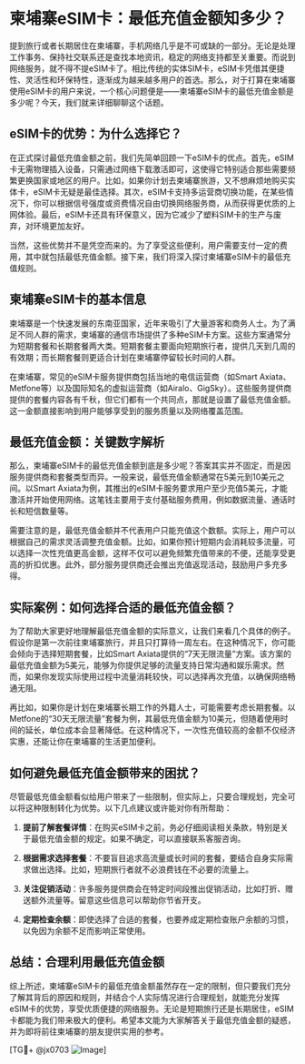 # 柬埔寨eSIM卡：最低充值金额知多少？

提到旅行或者长期居住在柬埔寨，手机网络几乎是不可或缺的一部分。无论是处理工作事务、保持社交联系还是查找本地资讯，稳定的网络支持都至关重要。而说到网络服务，就不得不提eSIM卡了。相比传统的实体SIM卡，eSIM卡凭借其便捷性、灵活性和环保特性，逐渐成为越来越多用户的首选。那么，对于打算在柬埔寨使用eSIM卡的用户来说，一个核心问题便是——柬埔寨eSIM卡的最低充值金额是多少呢？今天，我们就来详细聊聊这个话题。

## eSIM卡的优势：为什么选择它？

在正式探讨最低充值金额之前，我们先简单回顾一下eSIM卡的优点。首先，eSIM卡无需物理插入设备，只需通过网络下载激活即可，这使得它特别适合那些需要频繁更换国家或地区的用户。比如，如果你计划去柬埔寨旅游，又不想麻烦地购买实体卡，eSIM卡无疑是最佳选择。其次，eSIM卡支持多运营商切换功能，在某些情况下，你可以根据信号强度或资费情况自由切换网络服务商，从而获得更优质的上网体验。最后，eSIM卡还具有环保意义，因为它减少了塑料SIM卡的生产与废弃，对环境更加友好。

当然，这些优势并不是凭空而来的。为了享受这些便利，用户需要支付一定的费用，其中就包括最低充值金额。接下来，我们将深入探讨柬埔寨eSIM卡的最低充值规则。

## 柬埔寨eSIM卡的基本信息

柬埔寨是一个快速发展的东南亚国家，近年来吸引了大量游客和商务人士。为了满足不同人群的需求，柬埔寨的通信市场提供了多种eSIM卡方案。这些方案通常分为短期套餐和长期套餐两大类。短期套餐主要面向短期旅行者，提供几天到几周的有效期；而长期套餐则更适合计划在柬埔寨停留较长时间的人群。

在柬埔寨，常见的eSIM卡服务提供商包括当地的电信运营商（如Smart Axiata、Metfone等）以及国际知名的虚拟运营商（如Airalo、GigSky）。这些服务提供商提供的套餐内容各有千秋，但它们都有一个共同点，那就是设置了最低充值金额。这一金额直接影响到用户能够享受到的服务质量以及网络覆盖范围。

## 最低充值金额：关键数字解析

那么，柬埔寨eSIM卡的最低充值金额到底是多少呢？答案其实并不固定，而是因服务提供商和套餐类型而异。一般来说，最低充值金额通常在5美元到10美元之间。以Smart Axiata为例，其推出的eSIM卡服务要求用户至少充值5美元，才能激活并开始使用网络。这笔钱主要用于支付基础服务费用，例如数据流量、通话时长和短信数量等。

需要注意的是，最低充值金额并不代表用户只能充值这个数额。实际上，用户可以根据自己的需求灵活调整充值金额。比如，如果你预计短期内会消耗较多流量，可以选择一次性充值更高金额，这样不仅可以避免频繁充值带来的不便，还能享受更高的折扣优惠。此外，部分服务提供商还会推出充值返现活动，鼓励用户多充多得。

## 实际案例：如何选择合适的最低充值金额？

为了帮助大家更好地理解最低充值金额的实际意义，让我们来看几个具体的例子。假设你是第一次前往柬埔寨旅行，并且只打算待一周左右。在这种情况下，你可能会倾向于选择短期套餐，比如Smart Axiata提供的“7天无限流量”方案。该方案的最低充值金额为5美元，能够为你提供足够的流量支持日常沟通和娱乐需求。然而，如果你发现实际使用过程中流量消耗较快，可以选择再次充值，以确保网络畅通无阻。

再比如，如果你是计划在柬埔寨长期工作的外籍人士，可能需要考虑长期套餐。以Metfone的“30天无限流量”套餐为例，其最低充值金额为10美元，但随着使用时间的延长，单位成本会显著降低。在这种情况下，一次性充值较高的金额不仅经济实惠，还能让你在柬埔寨的生活更加便利。

## 如何避免最低充值金额带来的困扰？

尽管最低充值金额看似给用户带来了一些限制，但实际上，只要合理规划，完全可以将这种限制转化为优势。以下几点建议或许能对你有所帮助：

1. **提前了解套餐详情**：在购买eSIM卡之前，务必仔细阅读相关条款，特别是关于最低充值金额的规定。如果不确定，可以直接联系客服咨询。
   
2. **根据需求选择套餐**：不要盲目追求高流量或长时间的套餐，要结合自身实际需求做出选择。比如，短期旅行者就不必浪费钱在不必要的流量上。

3. **关注促销活动**：许多服务提供商会在特定时间段推出促销活动，比如打折、赠送额外流量等。留意这些信息可以帮助你节省开支。

4. **定期检查余额**：即使选择了合适的套餐，也要养成定期检查账户余额的习惯，以免因为余额不足而影响正常使用。

## 总结：合理利用最低充值金额

综上所述，柬埔寨eSIM卡的最低充值金额虽然存在一定的限制，但只要我们充分了解其背后的原因和规则，并结合个人实际情况进行合理规划，就能充分发挥eSIM卡的优势，享受优质便捷的网络服务。无论是短期旅行还是长期居住，eSIM卡都能为我们带来极大的便利。希望本文能为大家解答关于最低充值金额的疑惑，并为即将前往柬埔寨的朋友提供实用的参考。

[TG💪+ @jx0703 ![Image](https://github.com/user-attachments/assets/dbca1d08-cadb-493c-b0ec-ad6f7a83f270)]
